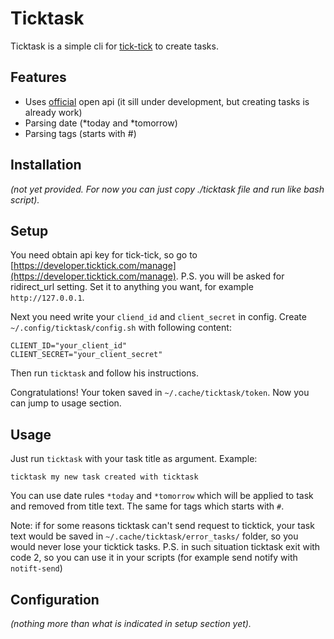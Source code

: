 # Ticktask
Ticktask is a simple cli for [tick-tick](https://ticktick.com) to create tasks.

## Features
* Uses [official](https://developer.ticktick.com/docs#/openapi) open api (it
  sill under development, but creating tasks is already work)
* Parsing date (*today and *tomorrow)
* Parsing tags (starts with #)

## Installation
*(not yet provided. For now you can just copy ./ticktask file and run like bash
script).*

## Setup
You need obtain api key for tick-tick, so go to
[https://developer.ticktick.com/manage](https://developer.ticktick.com/manage).
P.S. you will be asked for ridirect_url setting. Set it to anything you want,
for example `http://127.0.0.1`.

Next you need write your `cliend_id` and `client_secret` in config. Create
`~/.config/ticktask/config.sh` with following content:

```
CLIENT_ID="your_client_id"
CLIENT_SECRET="your_client_secret"
```

Then run `ticktask` and follow his instructions.

Congratulations! Your token saved in `~/.cache/ticktask/token`. Now you can
jump to usage section.

## Usage
Just run `ticktask` with your task title as argument. Example:

```
ticktask my new task created with ticktask
```

You can use date rules `*today` and `*tomorrow` which will be applied to task
and removed from title text. The same for tags which starts with `#`.

Note: if for some reasons ticktask can't send request to ticktick, your task
text would be saved in `~/.cache/ticktask/error_tasks/` folder, so you would
never lose your ticktick tasks. P.S. in such situation ticktask exit with code
2, so you can use it in your scripts (for example send notify with
`notift-send`)

## Configuration
*(nothing more than what is indicated in setup section yet).*
